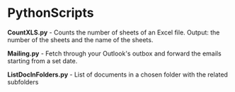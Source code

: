 # PythonScripts

**CountXLS.py** - Counts the number of sheets of an Excel file.
              Output: the number of the sheets and the name of the sheets.
              
**Mailing.py** - Fetch through your Outlook's outbox and forward the emails starting from a set date.

**ListDocInFolders.py** - List of documents in a chosen folder with the related subfolders

